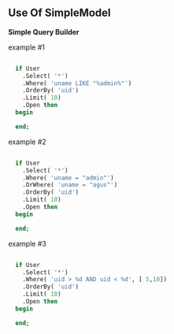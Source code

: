 Use Of SimpleModel---**Simple Query Builder**example #1```pascal  if User    .Select( '*')    .Where( 'uname LIKE "%admin%"')    .OrderBy( 'uid')    .Limit( 10)    .Open then  begin  end;```example #2```pascal  if User    .Select( '*')    .Where( 'uname = "admin"')    .OrWhere( 'uname = "agus"')    .OrderBy( 'uid')    .Limit( 10)    .Open then  begin  end;```example #3```pascal  if User    .Select( '*')    .Where( 'uid > %d AND uid < %d', [ 5,10])    .OrderBy( 'uid')    .Limit( 10)    .Open then  begin  end;```